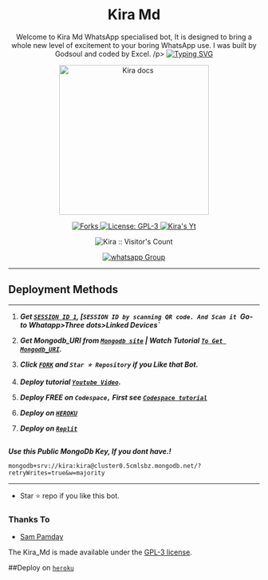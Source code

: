  <h1 align="center"> Kira Md </h1> 
<p align="center"> Welcome to Kira Md WhatsApp specialised bot, It is designed to bring a whole new level of excitement to your boring WhatsApp use.
I was built by Godsoul and coded by Excel. /p>
<a href="https://git.io/typing-svg"><img src="https://readme-typing-svg.demolab.com?font=Black+Ops+One&size=50&pause=1000&color=1BAFBAFF&center=true&width=910&height=100&lines=THIS IS+KIRA-MD;MULTI+DEVICE+WHATSAPP+BOT;CREATED+BY+GODSOUL;CODED+BY+EXCEL;PUBLIC+RELESED; ...;TEAM 𝙸𝚉𝚄𝙺𝚄-𝙼𝙳." alt="Typing SVG" /></a>
<p align="center">
  <a href="https://youtube.com/@HSCLAN">
    <img alt="Kira docs" height="300" src="https://encrypted-tbn0.gstatic.com/images?q=tbn:ANd9GcToKfzLfosRr9pqWHCZt23IuTwzAalMTG0kzg&usqp=CAU">
  </a>
</p>
  
   
<p align="center">
  <a href="" target="_blank">
    <img alt="Forks" src="https://img.shields.io/github/forks/Godsoulsolos/KIRA-Md" />
  </a>
  <a aria-label="Kira_Md is free to use so good ahead and deploy" href="https://github.com/Godsoulsolos/KIRA-Md/blob/main/LICENCE" target="_blank">
    <img alt="License: GPL-3" src="https://badges.frapsoft.com/os/gpl/gpl.png?v=103)](https://opensource.org/licenses/GPL-3.0/" target="_blank" />
  </a>
  <a aria-label="Kira_Md is free to use with no copyright charges" href="https://youtube.com/@HSCLAN" target="_blank">
    <img alt="Kira's Yt" src="https://img.shields.io/youtube/channel/subscribers/UCU071AMRqcd5mfTdCgJFwPg" target="_blank" />
  </a>

</p>
<p align="center"><img src="https://profile-counter.glitch.me/{SuhailTechInfo}/count.svg" alt="Kira :: Visitor's Count" /></p>
<p align="center">
 <a href="https://chat.whatsapp.com/KikbsxTNv529iOlvIL14RE" target="_blank">
    <img alt="whatsapp Group" src="https://img.shields.io/badge/ Whatsapp Support Group -25D366?style=for-the-badge&logo=whatsapp&logoColor=white" />
  </a>
</p>

---




   
 
 

 

  
 
## Deployment Methods
---
1.  ***Get [`SESSION ID 1`](https://replit.com/@Looneyffkun/KIRA-Md?v=1), [`SESSION ID by scanning QR code. And Scan it `Go-to Whatapp>Three dots>Linked Devices`***
2.  ***Get Mongodb_URI from [`Mongodb site`](https://www.mongodb.com/) | Watch Tutorial [`To Get Mongodb_URI`](https://youtu.be/6rnftFl0fAI).***
3.  ***Click [`FORK`](https://github.com/Godsoulsolos/KIRA-MD/fork) and `Star ⭐ Repository` if you Like that Bot.***
4.  ***Deploy tutorial [`Youtube Video`](https://youtu.be/6rnftFl0fAI).***

5.  ***Deploy FREE on `Codespace,` First see [`Codespace tutorial`](https://youtu.be/3NdJb6_1cJM)***
6.  ***Deploy on [`HEROKU`](https://dashboard.heroku.com/new?template=https://github.com/Godsoulsolos/KIRA-MD)***
7.  ***Deploy on [`Replit`](https://replit.com/github/Godsoulsolos/KIRA-MD)***

##


***Use this Public MongoDb Key, If you dont have.!***
```
mongodb+srv://kira:kira@cluster0.5cmlsbz.mongodb.net/?retryWrites=true&w=majority

```
---

- Star ⭐ repo if you like this bot.



### Thanks To
- [Sam Pamday](https://github.com/Sampandey001) 


The Kira_Md is made available under the [GPL-3 license](https://github.com/Godsoulsolos/KIRA-MD/blob/main/LICENCE).

##Deploy on [`heroku`]( https://dashboard.heroku.com/new?template=https://github.com/Godsoulsolos/KRA-MD)